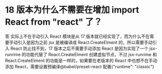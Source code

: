 # 18 版本为什么不需要在增加 import React from "react" 了？

答 实际上不在手动引入 React 模块是从 17 版本就已经实现了，而为什么不在需要手动引入是因为之前 jsx 是被编译成 React.CreateElment 的，所以需要手动引入 React 防止找不到，17 版本之后不需要手动添加 React 是因为实现了一个 jsx-runrime 的功能代替了 React.CreateElment 创建虚拟节点，不过 jsx-runrime 和 React.CreateElment 的功能是一样的，如果要在老版本的 React 中也想不在手动添加 React，需要设置预编译@babel/preset-react 配置{"runtime": "classic"}
